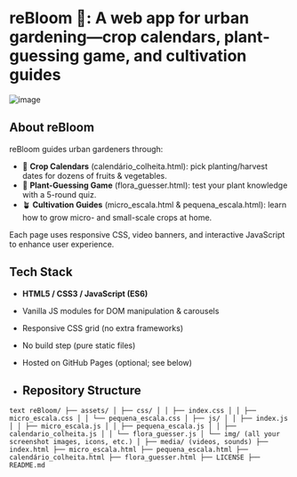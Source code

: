 # reBloom 🌱: A web app for urban gardening—crop calendars, plant‐guessing game, and cultivation guides
![image](https://github.com/user-attachments/assets/50522617-f627-42d7-8752-1ef505ef9c7c)
## About reBloom  
reBloom guides urban gardeners through:  
- 📅 **Crop Calendars** (calendário_colheita.html): pick planting/harvest dates for dozens of fruits & vegetables.  
- 🌱 **Plant-Guessing Game** (flora_guesser.html): test your plant knowledge with a 5-round quiz.  
- 🪴 **Cultivation Guides** (micro_escala.html & pequena_escala.html): learn how to grow micro- and small-scale crops at home.  

Each page uses responsive CSS, video banners, and interactive JavaScript to enhance user experience.

## Tech Stack  
- **HTML5 / CSS3 / JavaScript (ES6)**  
- Vanilla JS modules for DOM manipulation & carousels  
- Responsive CSS grid (no extra frameworks)  
- No build step (pure static files)  
- Hosted on GitHub Pages (optional; see below)

- ## Repository Structure

 ```text reBloom/ ├── assets/ │ ├── css/ │ │ ├── index.css │ │ ├── micro_escala.css │ │ └── pequena_escala.css │ ├── js/ │ │ ├── index.js │ │ ├── micro_escala.js │ │ ├── pequena_escala.js │ │ ├── calendario_colheita.js │ │ └── flora_guesser.js │ └── img/ (all your screenshot images, icons, etc.) │ ├── media/ (videos, sounds) ├── index.html ├── micro_escala.html ├── pequena_escala.html ├── calendário_colheita.html ├── flora_guesser.html ├── LICENSE ├── README.md ```
